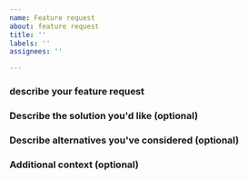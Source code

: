 ```yaml
---
name: Feature request
about: feature request
title: ''
labels: ''
assignees: ''

---
```


<!-- Please read the text in this edit field before filling it in.

Each of the questions and sections below start with multiple hash symbols (#). Place your answers and information on the blank line below each question.
-->

### describe your feature request

### Describe the solution you'd like (optional)

### Describe alternatives you've considered (optional)

### Additional context (optional)
